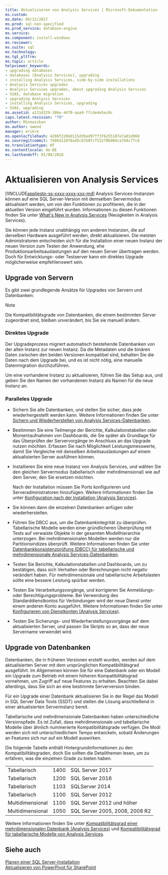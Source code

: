 ```yaml
---
title: Aktualisieren von Analysis Services | Microsoft-Dokumentation
ms.custom: 
ms.date: 09/12/2017
ms.prod: sql-non-specified
ms.prod_service: database-engine
ms.service: 
ms.component: install-windows
ms.reviewer: 
ms.suite: sql
ms.technology: 
ms.tgt_pltfrm: 
ms.topic: article
helpviewer_keywords:
- upgrading databases
- databases [Analysis Services], upgrading
- installing Analysis Services, side-by-side installations
- Analysis Services upgrades
- Analysis Services upgrades, about upgrading Analysis Services
- SSAS, database migration
- upgrading Analysis Services
- installing Analysis Services, upgrading
- SSAS, upgrading
ms.assetid: a131d329-386e-4470-aaa9-ffcde4e5ec0c
caps.latest.revision: "79"
author: Minewiskan
ms.author: owend
manager: erikre
ms.openlocfilehash: 4286f2266d115d39ad97ff3f6255187e7a01d968
ms.sourcegitcommit: f486d12078a45c87b0fcf52270b904ca7b0c7fc8
ms.translationtype: HT
ms.contentlocale: de-DE
ms.lasthandoff: 01/08/2018
---
```

# <a name="upgrade-analysis-services"></a>Aktualisieren von Analysis Services
[!INCLUDE[appliesto-ss-xxxx-xxxx-xxx-md](../../includes/appliesto-ss-xxxx-xxxx-xxx-md.md)] Analysis Services-Instanzen können auf eine SQL Server-Version mit demselben Servermodus aktualisiert werden, um von den Funktionen zu profitieren, die in der aktuellen Version eingeführt wurden. Informationen zu diesen Funktionen finden Sie unter [What's New in Analysis Services](../../analysis-services/what-s-new-in-analysis-services.md) (Neuigkeiten in Analysis Services).  
  
 Sie können jede Instanz unabhängig von anderen Instanzen, die auf derselben Hardware ausgeführt werden, direkt aktualisieren. Die meisten Administratoren entscheiden sich für die Installation einer neuen Instanz der neuen Version zum Testen der Anwendung, ehe Produktionsarbeitsauslastungen auf den neuen Server übertragen werden. Doch für Entwicklungs- oder Testserver kann ein direktes Upgrade möglicherweise empfehlenswert sein.  
  
## <a name="server-upgrade"></a>Upgrade von Servern  
 Es gibt zwei grundlegende Ansätze für Upgrades von Servern und Datenbanken:  
  
> [!NOTE]
> Die Kompatibilitätsgrade von Datenbanken, die einem bestimmten Server zugeordnet sind, bleiben unverändert, bis Sie sie manuell ändern.
   
  
### <a name="in-place-upgrade"></a>Direktes Upgrade  
 Der Upgradeprozess migriert automatisch bestehende Datenbanken von der alten Instanz zur neuen Instanz. Da die Metadaten und die binären Daten zwischen den beiden Versionen kompatibel sind, behalten Sie die Daten nach dem Upgrade bei, und es ist nicht nötig, eine manuelle Datenmigration durchzuführen.  
  
 Um eine vorhandene Instanz zu aktualisieren, führen Sie das Setup aus, und geben Sie den Namen der vorhandenen Instanz als Namen für die neue Instanz an.  
  
### <a name="side-by-side-upgrade"></a>Paralleles Upgrade  
  
-   Sichern Sie alle Datenbanken, und stellen Sie sicher, dass jede wiederhergestellt werden kann. Weitere Informationen finden Sie unter [Sichern und Wiederherstellen von Analysis Services-Datenbanken](../../analysis-services/multidimensional-models/backup-and-restore-of-analysis-services-databases.md).  
  
-   Bestimmen Sie eine Teilmenge der Berichte, Kalkulationstabellen oder Momentaufnahmen von Dashboards, die Sie später als Grundlage für das Überprüfen der Servervorgänge im Anschluss an das Upgrade nutzen möchten. Erfassen Sie nach Möglichkeit Leistungsmesswerte, damit Sie Vergleiche mit denselben Arbeitsauslastungen auf einem aktualisierten Server ausführen können.  
  
-   Installieren Sie eine neue Instanz von Analysis Services, und wählen Sie den gleichen Servermodus (tabellarisch oder mehrdimensional) wie auf dem Server, den Sie ersetzen möchten. 
  
     Nach der Installation müssen Sie Ports konfigurieren und Serveradministratoren hinzufügen. Weitere Informationen finden Sie unter [Konfiguration nach der Installation &#40;Analysis Services&#41;](../../analysis-services/instances/post-install-configuration-analysis-services.md).  
  
-   Sie können dann die einzelnen Datenbanken anfügen oder wiederherstellen.  
  
-   Führen Sie DBCC aus, um die Datenbankintegrität zu überprüfen. Tabellarische Modelle werden einer gründlicheren Überprüfung mit Tests auf verwaiste Objekte in der gesamten Modellhierarchie unterzogen. Bei mehrdimensionalen Modellen werden nur die Partitionsindizes überprüft. Weitere Informationen finden Sie unter [Datenbankkonsistenzprüfung &#40;DBCC&#41; für tabellarische und mehrdimensionale Analysis Services-Datenbanken](../../analysis-services/instances/database-consistency-checker-dbcc-for-analysis-services.md).  
  
-   Testen Sie Berichte, Kalkulationstabellen und Dashboards, um zu bestätigen, dass sich Verhalten oder Berechnungen nicht negativ verändert haben. Für mehrdimensionale und tabellarische Arbeitslasten sollte eine bessere Leistung spürbar werden.  
  
-   Testen Sie Verarbeitungsvorgänge, und korrigieren Sie Anmeldungs- oder Berechtigungsprobleme. Bei Verwendung des Standarddienstkontos für Verbindungen wird der neue Dienst unter einem anderen Konto ausgeführt. Weitere Informationen finden Sie unter [Konfigurieren von Dienstkonten &#40;Analysis Services&#41;](../../analysis-services/instances/configure-service-accounts-analysis-services.md).  
  
-   Testen Sie Sicherungs- und Wiederherstellungsvorgänge auf dem aktualisierten Server, und passen Sie Skripts so an, dass der neue Servername verwendet wird.  
  
## <a name="database-upgrade"></a>Upgrade von Datenbanken  
 Datenbanken, die in früheren Versionen erstellt wurden, werden auf dem aktualisierten Server mit dem ursprünglichen Kompatibilitätsgrad ausgeführt. Im Allgemeinen können Sie für eine Datenbank oder ein Modell ein Upgrade zum Betrieb mit einem höheren Kompatibilitätsgrad vornehmen, um Zugriff auf neue Features zu erhalten. Beachten Sie dabei allerdings, dass Sie sich an eine bestimmte Serverversion binden.  
  
 Für ein Upgrade einer Datenbank aktualisieren Sie in der Regel das Modell in SQL Server Data Tools (SSDT) und stellen die Lösung anschließend in einer aktualisierten Serverinstanz bereit.
  
 Tabellarische und mehrdimensionale Datenbanken haben unterschiedliche Versionspfade. Es ist Zufall, dass mehrdimensionale und tabellarische Modelle über ähnlich nummerierte Kompatibilitätsgrade verfügen.  Die Modi werden sich mit unterschiedlichem Tempo entwickeln, sobald Änderungen an Features sich nur auf ein Modell auswirken.  
  
 Die folgende Tabelle enthält Hintergrundinformationen zu den Kompatibilitätsgraden, doch Sie sollten die Detailthemen lesen, um zu erfahren, was die einzelnen Grade zu bieten haben.  
  
||||  
|-|-|-|  
|Tabellarisch|1400|SQL Server 2017|
|Tabellarisch|1200|SQL Server 2016|  
|Tabellarisch|1103|SQLServer 2014|  
|Tabellarisch|1100|SQL Server 2012|  
|Multidimensional|1100|SQL Server 2012 und höher|  
|Multidimensional|1050|SQL Server 2005, 2008, 2008 R2|  
  
 Weitere Informationen finden Sie unter [Kompatibilitätsgrad einer mehrdimensionalen Datenbank &#40;Analysis Services&#41;](../../analysis-services/multidimensional-models/compatibility-level-of-a-multidimensional-database-analysis-services.md) und [Kompatibilitätsgrad für tabellarische Modelle von Analysis Services](../../analysis-services/tabular-models/compatibility-level-for-tabular-models-in-analysis-services.md).  
  
## <a name="see-also"></a>Siehe auch  
 [Planen einer SQL Server-Installation](../../sql-server/install/planning-a-sql-server-installation.md)   
 [Aktualisieren von PowerPivot für SharePoint](../../database-engine/install-windows/upgrade-power-pivot-for-sharepoint.md)   
  
  
